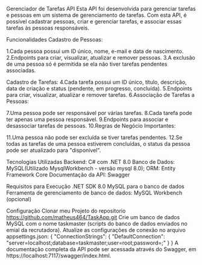 Gerenciador de Tarefas API
Esta API foi desenvolvida para gerenciar tarefas e pessoas em um sistema de gerenciamento de tarefas. Com esta API, é possível cadastrar pessoas, criar e gerenciar tarefas, e associar essas tarefas às pessoas responsáveis.

Funcionalidades
Cadastro de Pessoas:

1.Cada pessoa possui um ID único, nome, e-mail e data de nascimento.
2.Endpoints para criar, visualizar, atualizar e remover pessoas.
3.A exclusão de uma pessoa só é permitida se ela não tiver tarefas pendentes associadas.

Cadastro de Tarefas:
4.Cada tarefa possui um ID único, título, descrição, data de criação e status (pendente, em progresso, concluída).
5.Endpoints para criar, visualizar, atualizar e remover tarefas.
6.Associação de Tarefas a Pessoas:

7.Uma pessoa pode ser responsável por várias tarefas.
8.Cada tarefa pode ter apenas uma pessoa responsável.
9.Endpoints para associar e desassociar tarefas de pessoas.
10.Regras de Negócio Importantes:

11.Uma pessoa não pode ser excluída se tiver tarefas pendentes.
12.Se todas as tarefas de uma pessoa estiverem concluídas, o status da pessoa pode ser atualizado para "disponível".

Tecnologias Utilizadas
Backend: C# com .NET 8.0
Banco de Dados: MySQL(Utilizado MysqlWorkbench - versão mysql 8.0);
ORM: Entity Framework Core
Documentação da API: Swagger

Requisitos para Execução
.NET SDK 8.0
MySQL para o banco de dados
Ferramenta de gerenciamento de banco de dados: MySQL Workbench (opcional)

Configuração
Clonar meu Projeto do repositorio https://github.com/matheus464/TaskApp.git
Crie um banco de dados MySQL com o nome taskmaster (scripts do banco de dados enviados no emial da recrutadora).
Atualize as configurações de conexão no arquivo appsettings.json:
{
  "ConnectionStrings": {
    "DefaultConnection": "server=localhost;database=taskmaster;user=root;password=;"
  }
}
A documentação completa da API pode ser acessada através do Swagger, em https://localhost:7117/swagger/index.html.
